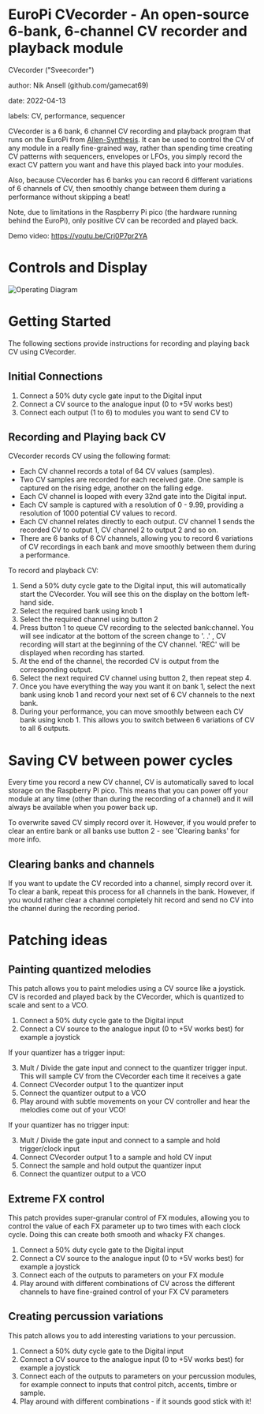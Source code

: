 # EuroPi CVecorder - An open-source 6-bank, 6-channel CV recorder and playback module

CVecorder ("Sveecorder")

author: Nik Ansell (github.com/gamecat69)

date: 2022-04-13

labels: CV, performance, sequencer

CVecorder is a 6 bank, 6 channel CV recording and playback program that runs on the EuroPi from [Allen-Synthesis](https://github.com/Allen-Synthesis/EuroPi). It can be used to control the CV of any module in a really fine-grained way, rather than spending time creating CV patterns with sequencers, envelopes or LFOs, you simply record the exact CV pattern you want and have this played back into your modules.

Also, because CVecorder has 6 banks you can record 6 different variations of 6 channels of CV, then smoothly change between them during a performance without skipping a beat!

Note, due to limitations in the Raspberry Pi pico (the hardware running behind the EuroPi), only positive CV can be recorded and played back.

Demo video: https://youtu.be/Crj0P7pr2YA

# Controls and Display

![Operating Diagram](./cvecorder-docs/cvecorder.png)

# Getting Started

The following sections provide instructions for recording and playing back CV using CVecorder.

## Initial Connections
1. Connect a 50% duty cycle gate input to the Digital input
2. Connect a CV source to the analogue input (0 to +5V works best)
3. Connect each output (1 to 6) to modules you want to send CV to

## Recording and Playing back CV
CVecorder records CV using the following format:
- Each CV channel records a total of 64 CV values (samples).
- Two CV samples are recorded for each received gate. One sample is captured on the rising edge, another on the falling edge.
- Each CV channel is looped with every 32nd gate into the Digital input.
- Each CV sample is captured with a resolution of 0 - 9.99, providing a resolution of 1000 potential CV values to record.
- Each CV channel relates directly to each output. CV channel 1 sends the recorded CV to output 1, CV channel 2 to output 2 and so on.
- There are 6 banks of 6 CV channels, allowing you to record 6 variations of CV recordings in each bank and move smoothly between them during a performance.

To record and playback CV:
1. Send a 50% duty cycle gate to the Digital input, this will automatically start the CVecorder. You will see this on the display on the bottom left-hand side.
2. Select the required bank using knob 1
3. Select the required channel using button 2
4. Press button 1 to queue CV recording to the selected bank:channel. You will see indicator at the bottom of the screen change to '. .' , CV recording will start at the beginning of the CV channel. 'REC' will be displayed when recording has started.
5. At the end of the channel, the recorded CV is output from the corresponding output.
6. Select the next required CV channel using button 2, then repeat step 4.
7. Once you have everything the way you want it on bank 1, select the next bank using knob 1 and record your next set of 6 CV channels to the next bank.
8. During your performance, you can move smoothly between each CV bank using knob 1. This allows you to switch between 6 variations of CV to all 6 outputs.

# Saving CV between power cycles
Every time you record a new CV channel, CV is automatically saved to local storage on the Raspberry Pi pico. This means that you can power off your module at any time (other than during the recording of a channel) and it will always be available when you power back up.

To overwrite saved CV simply record over it. However, if you would prefer to clear an entire bank or all banks use button 2 - see 'Clearing banks' for more info.

## Clearing banks and channels
If you want to update the CV recorded into a channel, simply record over it. To clear a bank, repeat this process for all channels in the bank.
However, if you would rather clear a channel completely hit record and send no CV into the channel during the recording period.

# Patching ideas

## Painting quantized melodies

This patch allows you to paint melodies using a CV source like a joystick.
CV is recorded and played back by the CVecorder, which is quantized to scale and sent to a VCO.

1. Connect a 50% duty cycle gate to the Digital input
2. Connect a CV source to the analogue input (0 to +5V works best) for example a joystick

If your quantizer has a trigger input:

3. Mult / Divide the gate input and connect to the quantizer trigger input. This will sample CV from the CVecorder each time it receives a gate
4. Connect CVecorder output 1 to the quantizer input
5. Connect the quantizer output to a VCO
6. Play around with subtle movements on your CV controller and hear the melodies come out of your VCO!

If your quantizer has no trigger input:

3. Mult / Divide the gate input and connect to a sample and hold trigger/clock input
4. Connect CVecorder output 1 to a sample and hold CV input
5. Connect the sample and hold output the quantizer input
6. Connect the quantizer output to a VCO

## Extreme FX control

This patch provides super-granular control of FX modules, allowing you to control the value of each FX parameter up to two times with each clock cycle. Doing this can create both smooth and whacky FX changes.

1. Connect a 50% duty cycle gate to the Digital input
2. Connect a CV source to the analogue input (0 to +5V works best) for example a joystick
3. Connect each of the outputs to parameters on your FX module
4. Play around with different combinations of CV across the different channels to have fine-grained control of your FX CV parameters

## Creating percussion variations

This patch allows you to add interesting variations to your percussion.

1. Connect a 50% duty cycle gate to the Digital input
2. Connect a CV source to the analogue input (0 to +5V works best) for example a joystick
3. Connect each of the outputs to parameters on your percussion modules, for example connect to inputs that control pitch, accents, timbre or sample.
4. Play around with different combinations - if it sounds good stick with it!
